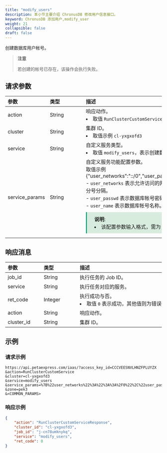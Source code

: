 ```yaml
---
title: "modify_users"
description: 本小节主要介绍 ChronusDB 修改用户信息接口。 
keyword: ChronusDB 添加用户,modify_user
weight: 21
collapsible: false
draft: false
---
```


创建数据库用户帐号。

> **注意**
> 
> 若创建的帐号已存在，该操作会执行失败。

## 请求参数

|<span style="display:inline-block;width:100px">参数</span> |<span style="display:inline-block;width:100px">类型</span>|<span style="display:inline-block;width:380px">描述</span>|<span style="display:inline-block;width:100px">是否必选</span>|
| :--- | :--- | :--- | :--- |
| action        | String | 响应动作。<li>取值 `RunClusterCustomService`  | Yes      |
| cluster        | String | 集群 ID。<li>取值示例 `cl-yxgxofd3`  | Yes      |
| service        | String | 自定义服务类型。<li>取值 `modify_users`，表示创建数据库帐号。 | Yes      |
| service_params | String | 自定义服务功能配置参数。<br> 取值示例 {"user_networks":"::/0","user_password":"QQ11123","user_name":"testuser"} <br>- `user_networks` 表示允许访问的网络列表。取值`::/0` 表示全部可访问。各地址间用分号分隔。 <br>- `user_passwd` 表示数据库帐号密码。不能以数据开头。<br>- `user_name` 表示数据库帐号名称。不能以数字开头。<span style="display: block; background-color: #D8ECDE; padding: 10px 24px; margin: 10px 0; border-left: 3px solid #00a971;"><b>说明</b>: <li>该配置参数输入格式，需为 URL 编码 JSON 格式。</li></span>  | Yes |

## 响应消息

|<span style="display:inline-block;width:100px">参数</span> |<span style="display:inline-block;width:100px">类型</span>|<span style="display:inline-block;width:380px">描述</span>|
| :--- | :--- | :--- | 
| job_id     | String  | 执行任务的 Job ID。                            |
| service    | String  | 执行任务对应的服务。                           |
| ret_code   | Integer | 执行成功与否。<li>取值 `0` 表示成功，其他值则为错误代码。 |  
| action     | String  | 响应动作。                                     |
| cluster_id | String  | 集群 ID。                                      |

## 示例 

### 请求示例

```url
https://api.petaexpress.com/iaas/?access_key_id=CCCVEESNVLHNZFPLUYZX
&action=RunClusterCustomService
&cluster=cl-yxgxofd3
&service=modify_users
&service_params=%7B%22user_networks%22%3A%22%3A%3A%2F0%22%2C%22user_password%22%3A%22QQ11123%22%2C%22user_name%22%3A%22testuser%22%7D
&zone=pek3
&<COMMON_PARAMS>
```

### 响应示例

```json
{
    "action": "RunClusterCustomServiceResponse",
    "cluster_id": "cl-yxgxofd3",
    "job_id": "j-cn78umknykq",
    "service": "modify_users",
    "ret_code": 0
}
```
